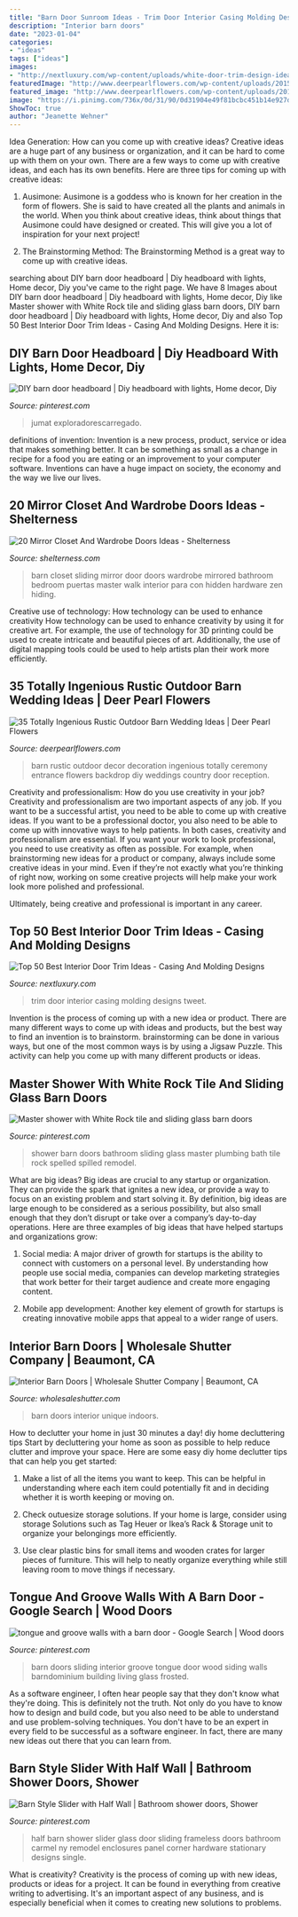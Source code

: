 ```yaml
---
title: "Barn Door Sunroom Ideas - Trim Door Interior Casing Molding Designs Tweet"
description: "Interior barn doors"
date: "2023-01-04"
categories:
- "ideas"
tags: ["ideas"]
images:
- "http://nextluxury.com/wp-content/uploads/white-door-trim-design-idea-inspiration.jpg"
featuredImage: "http://www.deerpearlflowers.com/wp-content/uploads/2015/08/rustic-barn-wedding-decor-ideas.jpg"
featured_image: "http://www.deerpearlflowers.com/wp-content/uploads/2015/08/rustic-barn-wedding-decor-ideas.jpg"
image: "https://i.pinimg.com/736x/0d/31/90/0d31904e49f81bcbc451b14e927dd6de.jpg"
ShowToc: true
author: "Jeanette Wehner"
---
```



Idea Generation: How can you come up with creative ideas?
Creative ideas are a huge part of any business or organization, and it can be hard to come up with them on your own. There are a few ways to come up with creative ideas, and each has its own benefits. Here are three tips for coming up with creative ideas:
1. Ausimone: Ausimone is a goddess who is known for her creation in the form of flowers. She is said to have created all the plants and animals in the world. When you think about creative ideas, think about things that Ausimone could have designed or created. This will give you a lot of inspiration for your next project!

2. The Brainstorming Method: The Brainstorming Method is a great way to come up with creative ideas.

	

		
searching about DIY barn door headboard | Diy headboard with lights, Home decor, Diy you've came to the right page. We have 8 Images about DIY barn door headboard | Diy headboard with lights, Home decor, Diy like Master shower with White Rock tile and sliding glass barn doors, DIY barn door headboard | Diy headboard with lights, Home decor, Diy and also Top 50 Best Interior Door Trim Ideas - Casing And Molding Designs. Here it is:
		
    
## DIY Barn Door Headboard | Diy Headboard With Lights, Home Decor, Diy

<img loading=lazy src="https://i.pinimg.com/736x/db/95/87/db95870ad9560d1ed854d72e7c37a456.jpg" onerror="this.onerror=null;this.src='https://tse1.mm.bing.net/th?id=OIP.cYhA5cXCe1UIwWGj4e4GlwHaJ3&amp;pid=15.1';" alt="DIY barn door headboard | Diy headboard with lights, Home decor, Diy">

_Source: pinterest.com_

>jumat exploradorescarregado. 

	

definitions of invention:
Invention is a new process, product, service or idea that makes something better. It can be something as small as a change in recipe for a food you are eating or an improvement to your computer software. Inventions can have a huge impact on society, the economy and the way we live our lives.

    
## 20 Mirror Closet And Wardrobe Doors Ideas - Shelterness

<img loading=lazy src="https://i.shelterness.com/2017/03/04-sliding-barn-door-with-a-mirror-for-hiding-a-closet.jpg" onerror="this.onerror=null;this.src='https://tse3.mm.bing.net/th?id=OIP.-G4k1egoU3UCwbnfjXCPYQHaJ4&amp;pid=15.1';" alt="20 Mirror Closet And Wardrobe Doors Ideas - Shelterness">

_Source: shelterness.com_

>barn closet sliding mirror door doors wardrobe mirrored bathroom bedroom puertas master walk interior para con hidden hardware zen hiding. 

	

Creative use of technology: How technology can be used to enhance creativity
How technology can be used to enhance creativity by using it for creative art. For example, the use of technology for 3D printing could be used to create intricate and beautiful pieces of art. Additionally, the use of digital mapping tools could be used to help artists plan their work more efficiently.

    
## 35 Totally Ingenious Rustic Outdoor Barn Wedding Ideas | Deer Pearl Flowers

<img loading=lazy src="http://www.deerpearlflowers.com/wp-content/uploads/2015/08/rustic-barn-wedding-decor-ideas.jpg" onerror="this.onerror=null;this.src='https://tse1.mm.bing.net/th?id=OIP.JxZxMxVA4nRLKy6-dJtbjAHaLH&amp;pid=15.1';" alt="35 Totally Ingenious Rustic Outdoor Barn Wedding Ideas | Deer Pearl Flowers">

_Source: deerpearlflowers.com_

>barn rustic outdoor decor decoration ingenious totally ceremony entrance flowers backdrop diy weddings country door reception. 

	

Creativity and professionalism: How do you use creativity in your job?
Creativity and professionalism are two important aspects of any job. If you want to be a successful artist, you need to be able to come up with creative ideas. If you want to be a professional doctor, you also need to be able to come up with innovative ways to help patients. In both cases, creativity and professionalism are essential.
If you want your work to look professional, you need to use creativity as often as possible. For example, when brainstorming new ideas for a product or company, always include some creative ideas in your mind. Even if they’re not exactly what you’re thinking of right now, working on some creative projects will help make your work look more polished and professional.

Ultimately, being creative and professional is important in any career.

    
## Top 50 Best Interior Door Trim Ideas - Casing And Molding Designs

<img loading=lazy src="http://nextluxury.com/wp-content/uploads/white-door-trim-design-idea-inspiration.jpg" onerror="this.onerror=null;this.src='https://tse3.mm.bing.net/th?id=OIP.2TDinfhEeyjpO30wkVUK4wAAAA&amp;pid=15.1';" alt="Top 50 Best Interior Door Trim Ideas - Casing And Molding Designs">

_Source: nextluxury.com_

>trim door interior casing molding designs tweet. 

	

Invention is the process of coming up with a new idea or product. There are many different ways to come up with ideas and products, but the best way to find an invention is to brainstorm. brainstorming can be done in various ways, but one of the most common ways is by using a Jigsaw Puzzle. This activity can help you come up with many different products or ideas.

    
## Master Shower With White Rock Tile And Sliding Glass Barn Doors

<img loading=lazy src="https://i.pinimg.com/736x/ee/49/1b/ee491bf7baa02dbbc26496b885a2a676.jpg" onerror="this.onerror=null;this.src='https://tse3.mm.bing.net/th?id=OIP.8XInb_mQVcN1d9-EhK6_ywHaLH&amp;pid=15.1';" alt="Master shower with White Rock tile and sliding glass barn doors">

_Source: pinterest.com_

>shower barn doors bathroom sliding glass master plumbing bath tile rock spelled spilled remodel. 

	

What are big ideas?
Big ideas are crucial to any startup or organization. They can provide the spark that ignites a new idea, or provide a way to focus on an existing problem and start solving it. By definition, big ideas are large enough to be considered as a serious possibility, but also small enough that they don’t disrupt or take over a company’s day-to-day operations. Here are three examples of big ideas that have helped startups and organizations grow:
1. Social media: A major driver of growth for startups is the ability to connect with customers on a personal level. By understanding how people use social media, companies can develop marketing strategies that work better for their target audience and create more engaging content.

2. Mobile app development: Another key element of growth for startups is creating innovative mobile apps that appeal to a wider range of users.

    
## Interior Barn Doors | Wholesale Shutter Company | Beaumont, CA

<img loading=lazy src="https://www.wholesaleshutter.com/wp-content/gallery/barn-doors/barn-doors-for-indoors.jpg.jpg" onerror="this.onerror=null;this.src='https://tse4.mm.bing.net/th?id=OIP.cgaaPwnPJ6inr5W8T36slgHaLH&amp;pid=15.1';" alt="Interior Barn Doors | Wholesale Shutter Company | Beaumont, CA">

_Source: wholesaleshutter.com_

>barn doors interior unique indoors. 

	

How to declutter your home in just 30 minutes a day!
diy home decluttering tips
Start by decluttering your home as soon as possible to help reduce clutter and improve your space. Here are some easy diy home declutter tips that can help you get started:

1. Make a list of all the items you want to keep. This can be helpful in understanding where each item could potentially fit and in deciding whether it is worth keeping or moving on.

2. Check outuesize storage solutions. If your home is large, consider using storage Solutions such as Tag Heuer or Ikea’s Rack & Storage unit to organize your belongings more efficiently.

3. Use clear plastic bins for small items and wooden crates for larger pieces of furniture. This will help to neatly organize everything while still leaving room to move things if necessary. 


    
## Tongue And Groove Walls With A Barn Door - Google Search | Wood Doors

<img loading=lazy src="https://i.pinimg.com/736x/58/34/e6/5834e6355ea0dd2ca1be93cca1b8552c--interior-barn-doors-sliding-barn-doors.jpg" onerror="this.onerror=null;this.src='https://tse1.mm.bing.net/th?id=OIP.Xgwl5Gvquz6H2owJrna_YgHaJ4&amp;pid=15.1';" alt="tongue and groove walls with a barn door - Google Search | Wood doors">

_Source: pinterest.com_

>barn doors sliding interior groove tongue door wood siding walls barndominium building living glass frosted. 

	

As a software engineer, I often hear people say that they don't know what they're doing. This is definitely not the truth. Not only do you have to know how to design and build code, but you also need to be able to understand and use problem-solving techniques. You don't have to be an expert in every field to be successful as a software engineer. In fact, there are many new ideas out there that you can learn from.

    
## Barn Style Slider With Half Wall | Bathroom Shower Doors, Shower

<img loading=lazy src="https://i.pinimg.com/736x/0d/31/90/0d31904e49f81bcbc451b14e927dd6de.jpg" onerror="this.onerror=null;this.src='https://tse3.mm.bing.net/th?id=OIP.Vvu7lWrI5aLD-D4d5KG9yQHaJ3&amp;pid=15.1';" alt="Barn Style Slider with Half Wall | Bathroom shower doors, Shower">

_Source: pinterest.com_

>half barn shower slider glass door sliding frameless doors bathroom carmel ny remodel enclosures panel corner hardware stationary designs single. 

	

What is creativity?
Creativity is the process of coming up with new ideas, products or ideas for a project. It can be found in everything from creative writing to advertising. It's an important aspect of any business, and is especially beneficial when it comes to creating new solutions to problems.

